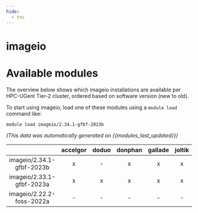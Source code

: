 ```yaml
---
hide:
  - toc
---
```


imageio
=======

# Available modules


The overview below shows which imageio installations are available per HPC-UGent Tier-2 cluster, ordered based on software version (new to old).

To start using imageio, load one of these modules using a `module load` command like:

```shell
module load imageio/2.34.1-gfbf-2023b
```

*(This data was automatically generated on {{modules_last_updated}})*  

| |accelgor|doduo|donphan|gallade|joltik|shinx|
| :---: | :---: | :---: | :---: | :---: | :---: | :---: |
|imageio/2.34.1-gfbf-2023b|x|-|x|x|x|x|
|imageio/2.33.1-gfbf-2023a|x|x|x|x|x|x|
|imageio/2.22.2-foss-2022a|-|-|-|-|-|x|
